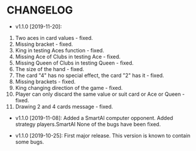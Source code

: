 # CHANGELOG
* v1.1.0 [2019-11-20]: 
1. Two aces in card values - fixed.
2. Missing bracket - fixed.
3. King in testing Aces function - fixed.
4. Missing Ace of Clubs in testing Ace - fixed.
5. Missing Queen of Clubs in testing Queen - fixed.
6. The size of the hand - fixed.
7. The card "4" has no special effect, the card "2" has it - fixed.
8. Missing brackets - fixed.
9. King changing direction of the game - fixed.
10. Player can only discard the same value or suit card or Ace or Queen - fixed.
11. Drawing 2 and 4 cards message - fixed.

* v1.1.0 [2019-11-08]: Added a SmartAI computer opponent.
  Added strategy players.SmartAI
  None of the bugs have been fixed.

* v1.1.0 [2019-10-25]: First major release.
  This version is known to contain some bugs.
